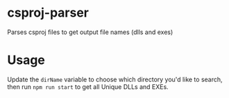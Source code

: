 # csproj-parser
Parses csproj files to get output file names (dlls and exes)

# Usage
Update the `dirName` variable to choose which directory you'd like to search, then run `npm run start` to get all Unique DLLs and EXEs.
